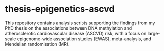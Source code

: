 # thesis-epigenetics-ascvd
This repository contains analysis scripts supporting the findings from my PhD thesis on the associations between DNA methylation and atherosclerotic cardiovascular disease (ASCVD) risk, with a focus on large-scale epigenome-wide association studies (EWAS), meta-analysis, and Mendelian randomisation (MR).
